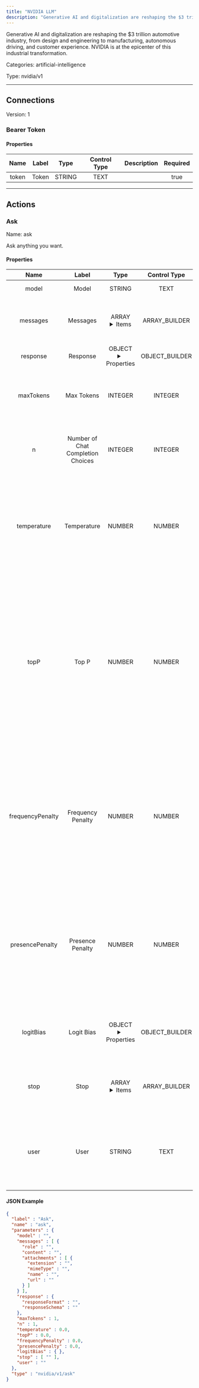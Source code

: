 ```yaml
---
title: "NVIDIA LLM"
description: "Generative AI and digitalization are reshaping the $3 trillion automotive industry, from design and engineering to manufacturing, autonomous driving, and customer experience. NVIDIA is at the epicenter of this industrial transformation."
---
```


Generative AI and digitalization are reshaping the $3 trillion automotive industry, from design and engineering to manufacturing, autonomous driving, and customer experience. NVIDIA is at the epicenter of this industrial transformation.


Categories: artificial-intelligence


Type: nvidia/v1

<hr />



## Connections

Version: 1


### Bearer Token

#### Properties

|      Name       |      Label     |     Type     |    Control Type     |     Description     | Required |
|:---------------:|:--------------:|:------------:|:-------------------:|:-------------------:|:--------:|
| token | Token | STRING | TEXT |  | true |





<hr />



## Actions


### Ask
Name: ask

Ask anything you want.

#### Properties

|      Name       |      Label     |     Type     |    Control Type     |     Description     | Required |
|:---------------:|:--------------:|:------------:|:-------------------:|:-------------------:|:--------:|
| model | Model | STRING | TEXT | ID of the model to use. | true |
| messages | Messages | ARRAY <details> <summary> Items </summary> [{STRING\(role), STRING\(content), [FILE_ENTRY]\(attachments)}] </details> | ARRAY_BUILDER | A list of messages comprising the conversation so far. | true |
| response | Response | OBJECT <details> <summary> Properties </summary> {STRING\(responseFormat), STRING\(responseSchema)} </details> | OBJECT_BUILDER | The response from the API. | false |
| maxTokens | Max Tokens | INTEGER | INTEGER | The maximum number of tokens to generate in the chat completion. | null |
| n | Number of Chat Completion Choices | INTEGER | INTEGER | How many chat completion choices to generate for each input message. | null |
| temperature | Temperature | NUMBER | NUMBER | Controls randomness:  Higher values will make the output more random, while lower values like will make it more focused and deterministic. | null |
| topP | Top P | NUMBER | NUMBER | An alternative to sampling with temperature, called nucleus sampling,  where the model considers the results of the tokens with top_p probability mass. So 0.1 means only the tokens comprising the top 10% probability mass are considered. | null |
| frequencyPenalty | Frequency Penalty | NUMBER | NUMBER | Number between -2.0 and 2.0. Positive values penalize new tokens based on their existing frequency in the text so far, decreasing the model's likelihood to repeat the same line verbatim. | null |
| presencePenalty | Presence Penalty | NUMBER | NUMBER | Number between -2.0 and 2.0. Positive values penalize new tokens based on whether they appear in the text so far, increasing the model's likelihood to talk about new topics. | null |
| logitBias | Logit Bias | OBJECT <details> <summary> Properties </summary> {} </details> | OBJECT_BUILDER | Modify the likelihood of specified tokens appearing in the completion. | null |
| stop | Stop | ARRAY <details> <summary> Items </summary> [STRING] </details> | ARRAY_BUILDER | Up to 4 sequences where the API will stop generating further tokens. | null |
| user | User | STRING | TEXT | A unique identifier representing your end-user, which can help admins to monitor and detect abuse. | false |


#### JSON Example
```json
{
  "label" : "Ask",
  "name" : "ask",
  "parameters" : {
    "model" : "",
    "messages" : [ {
      "role" : "",
      "content" : "",
      "attachments" : [ {
        "extension" : "",
        "mimeType" : "",
        "name" : "",
        "url" : ""
      } ]
    } ],
    "response" : {
      "responseFormat" : "",
      "responseSchema" : ""
    },
    "maxTokens" : 1,
    "n" : 1,
    "temperature" : 0.0,
    "topP" : 0.0,
    "frequencyPenalty" : 0.0,
    "presencePenalty" : 0.0,
    "logitBias" : { },
    "stop" : [ "" ],
    "user" : ""
  },
  "type" : "nvidia/v1/ask"
}
```




